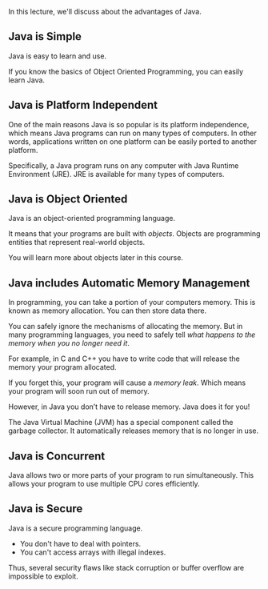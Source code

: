 In this lecture, we'll discuss about the advantages of Java.

## Java is Simple

Java is easy to learn and use.

If you know the basics of Object Oriented Programming, you can easily learn Java.

## Java is Platform Independent

One of the main reasons Java is so popular is its platform independence, which
means Java programs can run on many types of computers. In other words,
applications written on one platform can be easily ported to another platform.
 
Specifically, a Java program runs on any computer with Java Runtime Environment (JRE).
JRE is available for many types of computers. 

## Java is Object Oriented

Java is an object-oriented programming language.

It means that your programs are built with *objects*. Objects are programming
entities that represent real-world objects.

You will learn more about objects later in this course.

## Java includes Automatic Memory Management

In programming, you can take a portion of your computers memory. This is known
as memory allocation. You can then store data there.

You can safely ignore the mechanisms of allocating the memory. But in many
programming languages, you need to safely tell *what happens to the memory
when you no longer need it*.

For example, in C and C++ you have to write code that will release the memory
your program allocated.

If you forget this, your program will cause a *memory leak*. Which means your
program will soon run out of memory.

However, in Java you don’t have to release memory. Java does it for you!

The Java Virtual Machine (JVM) has a special component called the garbage collector.
It automatically releases memory that is no longer in use.

## Java is Concurrent

Java allows two or more parts of your program to run simultaneously. This allows
your program to use multiple CPU cores efficiently.

## Java is Secure

Java is a secure programming language.

 * You don't have to deal with pointers.
 * You can't access arrays with illegal indexes.

Thus, several security flaws like stack corruption or buffer overflow are
impossible to exploit.